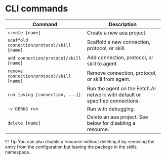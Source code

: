 # CLI commands


Command  | Description
---------| -----------------------------------------------------------------
`create [name]` | Create a new aea project.
`scaffold connection/protocol/skill [name]`  | Scaffold a new connection, protocol, or skill.
`add connection/protocol/skill [name]`  | Add connection, protocol, or skill to agent.
`remove connection/protocol/skill [name]` | Remove connection, protocol, or skill from agent.
`run {using [connection, ...]}`  | Run the agent on the Fetch.AI network with default or specified connections.
`-v DEBUG run` | Run with debugging.
`delete [name]`  | Delete an aea project. See below for disabling a resource.

<!-- 
Command  | Description
---------| -----------------------------------------------------------------
`create [name]` | Create a new aea project.
`fetch [name]`   | Fetch an aea project.
`scaffold connection/protocol/skill [name]`  | Scaffold a new connection, protocol, or skill.
`publish agent/connection/protocol/skill [name]` | Publish agent, connection, protocol, or skill.
`add connection/protocol/skill [name]`  | Add connection, protocol, or skill to agent.
`remove connection/protocol/skill [name]` | Remove connection, protocol, or skill from agent.
`run {using [connection, ...]}`  | Run the agent on the Fetch.AI network with default or specified connections.
`-v DEBUG run` | Run with debugging.
`deploy {using [connection, ...]}`  | Deploy the agent to a server and run it on the Fetch.AI network with default or specified connections.
`delete [name]`  | Delete an aea project. See below for disabling a resource.

 -->

!!!	Tip
	You can also disable a resource without deleting it by removing the entry from the configuration but leaving the package in the skills namespace.



<br />